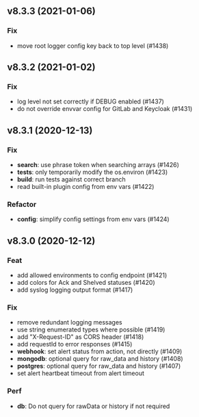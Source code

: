 ## v8.3.3 (2021-01-06)

### Fix

- move root logger config key back to top level (#1438)

## v8.3.2 (2021-01-02)

### Fix

- log level not set correctly if DEBUG enabled (#1437)
- do not override envvar config for GitLab and Keycloak (#1431)

## v8.3.1 (2020-12-13)

### Fix

- **search**: use phrase token when searching arrays (#1426)
- **tests**: only temporarily modify the os.environ (#1423)
- **build**: run tests against correct branch
- read built-in plugin config from env vars (#1422)

### Refactor

- **config**: simplify config settings from env vars (#1424)

## v8.3.0 (2020-12-12)

### Feat

- add allowed environments to config endpoint (#1421)
- add colors for Ack and Shelved statuses (#1420)
- add syslog logging output format (#1417)

### Fix

- remove redundant logging messages
- use string enumerated types where possible (#1419)
- add "X-Request-ID" as CORS header (#1418)
- add requestId to error responses (#1415)
- **webhook**: set alert status from action, not directly (#1409)
- **mongodb**: optional query for raw_data and history (#1408)
- **postgres**: optional query for raw_data and history (#1407)
- set alert heartbeat timeout from alert timeout

### Perf

- **db**: Do not query for rawData or history if not required
